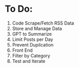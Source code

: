 # To Do:
1. Code Scrape/Fetch RSS Data
2. Store and Manage Data
3. GPT to Summarize
4. Limit Posts per Day
5. Prevent Dupilcation 
6. Front End
7. Filter by Category
8. Test and Iterate 
